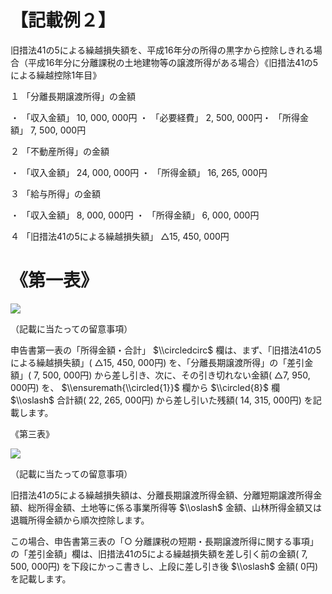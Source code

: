# 【記載例２】

旧措法41の5による繰越損失額を、平成16年分の所得の黒字から控除しきれる場合（平成16年分に分離課税の土地建物等の譲渡所得がある場合）《旧措法41の5による繰越控除1年目》

１ 「分離長期譲渡所得」の金額

・ 「収入金額」 10, 000, 000円 ・ 「必要経費」 2, 500, 000円・ 「所得金額」 7, 500, 000円

２ 「不動産所得」の金額

・ 「収入金額」 24, 000, 000円 ・ 「所得金額」 16, 265, 000円

３ 「給与所得」の金額

・ 「収入金額」 8, 000, 000円 ・ 「所得金額」 6, 000, 000円

４ 「旧措法41の5による繰越損失額」 △15, 450, 000円

# 《第一表》

![](https://www.nta.go.jp/tmp/7a6d8dc1-41a5-400d-945b-b972cc9fd22b/images/28e02a869b5e0f3f241165b9626151239ecb9bc1d498bee09c70deb3fe68edfe.jpg)

（記載に当たっての留意事項）

申告書第一表の「所得金額・合計」 $\\circledcirc$ 欄は、まず、「旧措法41の5による繰越損失額」( △15, 450, 000円) を、「分離長期譲渡所得」の「差引金額」( 7, 500, 000円) から差し引き、次に、その引き切れない金額( △7, 950, 000円) を、 $\\ensuremath{\\circled{1}}$ 欄から $\\circled{8}$ 欄 $\\oslash$ 合計額( 22, 265, 000円) から差し引いた残額( 14, 315, 000円) を記載します。

《第三表》

![](https://www.nta.go.jp/tmp/7a6d8dc1-41a5-400d-945b-b972cc9fd22b/images/1b4577ff12b35c53d3a26fe5eaf1608e852a0da755d1920eb45095f6fa424bc5.jpg)

（記載に当たっての留意事項）

旧措法41の5による繰越損失額は、分離長期譲渡所得金額、分離短期譲渡所得金額、総所得金額、土地等に係る事業所得等 $\\oslash$ 金額、山林所得金額又は退職所得金額から順次控除します。

この場合、申告書第三表の「○ 分離課税の短期・長期譲渡所得に関する事項」の「差引金額」欄は、旧措法41の5による繰越損失額を差し引く前の金額( 7, 500, 000円) を下段にかっこ書きし、上段に差し引き後 $\\oslash$ 金額( 0円) を記載します。